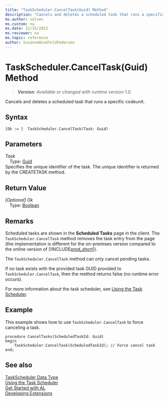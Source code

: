 ```yaml
---
title: "TaskScheduler.CancelTask(Guid) Method"
description: "Cancels and deletes a scheduled task that runs a specific codeunit."
ms.author: solsen
ms.custom: na
ms.date: 12/15/2023
ms.reviewer: na
ms.topic: reference
author: SusanneWindfeldPedersen
---
```

[//]: # (START>DO_NOT_EDIT)
[//]: # (IMPORTANT:Do not edit any of the content between here and the END>DO_NOT_EDIT.)
[//]: # (Any modifications should be made in the .xml files in the ModernDev repo.)
# TaskScheduler.CancelTask(Guid) Method
> **Version**: _Available or changed with runtime version 1.0._

Cancels and deletes a scheduled task that runs a specific codeunit.


## Syntax
```AL
[Ok := ]  TaskScheduler.CancelTask(Task: Guid)
```
## Parameters
*Task*  
&emsp;Type: [Guid](../guid/guid-data-type.md)  
Specifies the unique identifier of the task. The unique identifier is returned by the CREATETASK method.  


## Return Value
*[Optional] Ok*  
&emsp;Type: [Boolean](../boolean/boolean-data-type.md)  



[//]: # (IMPORTANT: END>DO_NOT_EDIT)

## Remarks

Scheduled tasks are shown in the **Scheduled Tasks** page in the client. The `TaskScheduler.CancelTask` method removes the task entry from the page (the implementation is different for the on-premises version compared to the online version of [!INCLUDE[prod_short](../../includes/prod_short.md)]).  

The `TaskScheduler.CancelTask` method can only cancel pending tasks. 

If no task exists with the provided task GUID provided to `TaskScheduler.CancelTask`, then the method returns false (no runtime error occurs). 

For more information about the task scheduler, see [Using the Task Scheduler](../../devenv-task-scheduler.md). 

## Example

This example shows how to use `TaskScheduler.CancelTask` to force canceling a task.

```AL
procedure CancelTasks(ScheduledTaskId: Guid)
begin
    TaskScheduler.CancelTask(ScheduledTaskId); // Force cancel task 
end;
```

## See also

[TaskScheduler Data Type](taskscheduler-data-type.md)    
[Using the Task Scheduler](../../devenv-task-scheduler.md)   
[Get Started with AL](../../devenv-get-started.md)  
[Developing Extensions](../../devenv-dev-overview.md)